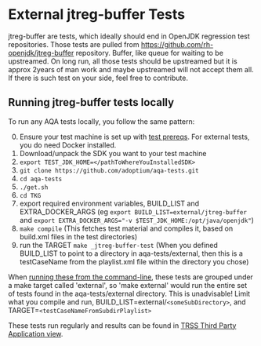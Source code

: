 # External jtreg-buffer Tests

jtreg-buffer are tests, which ideally should end in OpenJDK regression test repositories.
Those tests are pulled from https://github.com/rh-openjdk/jtreg-buffer repository. Buffer, like queue for waiting to be upstreamed.
On long run, all those tests should be upstreamed but it is approx 2years of man work and maybe upstreamed will not accept them all.
If there is such test on  your side, feel free to contribute.

## Running jtreg-buffer tests locally
To run any AQA tests locally, you follow the same pattern:

   0. Ensure your test machine is set up with [test prereqs](https://github.com/adoptium/aqa-tests/blob/master/doc/Prerequisites.md). For external tests, you do need Docker installed.
   1. Download/unpack the SDK you want to your test machine
   2. `export TEST_JDK_HOME=</pathToWhereYouInstalledSDK>`
   3. `git clone https://github.com/adoptium/aqa-tests.git`
   4. `cd aqa-tests`
   5. `./get.sh`
   6. `cd TKG`
   7. export required environment variables, BUILD_LIST and EXTRA_DOCKER_ARGS (eg `export BUILD_LIST=external/jtreg-buffer` and `export EXTRA_DOCKER_ARGS="-v $TEST_JDK_HOME:/opt/java/openjdk"`)
   8. `make compile` (This fetches test material and compiles it, based on build.xml files in the test directories)
   9. run the TARGET `make _jtreg-buffer-test` (When you defined BUILD_LIST to point to a directory in aqa-tests/external, then this is a testCaseName from the playlist.xml file within the directory you chose)

When [running these from the command-line](https://github.com/adoptium/aqa-tests/blob/master/doc/userGuide.md#local-testing-via-make-targets-on-the-commandline), these tests are grouped under a make target called 'external', so 'make external' would run the entire set of tests found in the aqa-tests/external directory. This is unadvisable! Limit what you compile and run, BUILD_LIST=external/`<someSubDirectory>`, and TARGET=`<testCaseNameFromSubdirPlaylist>`

These tests run regularly and results can be found in [TRSS Third Party Application view](https://trss.adoptopenjdk.net/ThirdPartyAppView).
